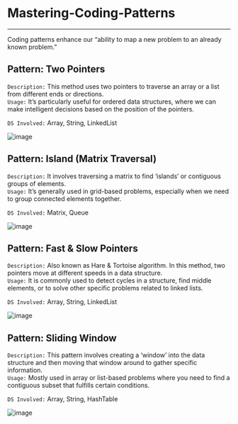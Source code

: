 # Mastering-Coding-Patterns
---
Coding patterns enhance our “ability to map a new problem to an already known problem.”

## Pattern: Two Pointers

`Description:` This method uses two pointers to traverse an array or a list from different ends or directions.<br>
`Usage:` It’s particularly useful for ordered data structures, where we can make intelligent decisions based on the position of the pointers.

`DS Involved:` Array, String, LinkedList

![image](https://github.com/hheghine/RandomProblems/assets/119530584/851f1282-1501-4685-9209-3b19a97e0ee9)


## Pattern: Island (Matrix Traversal)

`Description:` It involves traversing a matrix to find ‘islands’ or contiguous groups of elements.<br>
`Usage:` It’s generally used in grid-based problems, especially when we need to group connected elements together.

`DS Involved:` Matrix, Queue

![image](https://github.com/hheghine/RandomProblems/assets/119530584/67d39d98-d54e-47be-8a8f-271243832448)


## Pattern: Fast & Slow Pointers

`Description:` Also known as Hare & Tortoise algorithm. In this method, two pointers move at different speeds in a data structure.<br>
`Usage:` It is commonly used to detect cycles in a structure, find middle elements, or to solve other specific problems related to linked lists.

`DS Involved:` Array, String, LinkedList

![image](https://github.com/hheghine/RandomProblems/assets/119530584/ae7ed042-8c9a-49f1-88ca-8fc60a78f51c)


## Pattern: Sliding Window
`Description:` This pattern involves creating a ‘window’ into the data structure and then moving that window around to gather specific information.<br>
`Usage:` Mostly used in array or list-based problems where you need to find a contiguous subset that fulfills certain conditions.

`DS Involved:` Array, String, HashTable

![image](https://github.com/hheghine/RandomProblems/assets/119530584/14318d8e-542b-4951-a241-c7f73b65b59a)

